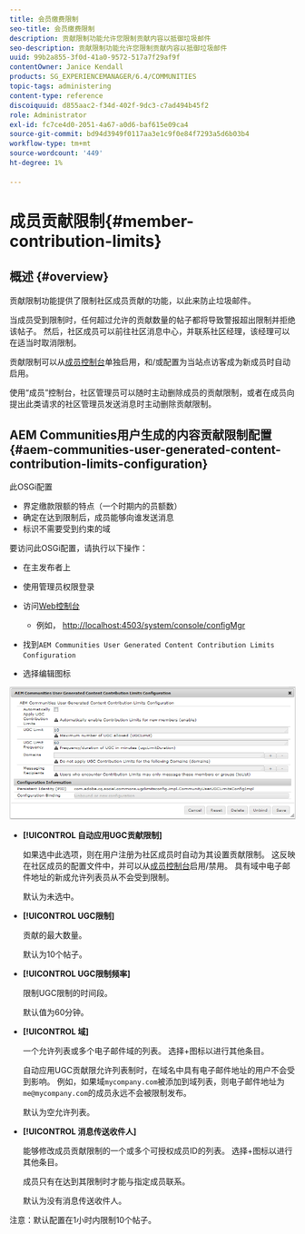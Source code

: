 ```yaml
---
title: 会员缴费限制
seo-title: 会员缴费限制
description: 贡献限制功能允许您限制贡献内容以抵御垃圾邮件
seo-description: 贡献限制功能允许您限制贡献内容以抵御垃圾邮件
uuid: 99b2a855-3f0d-41a0-9572-517a7f29af9f
contentOwner: Janice Kendall
products: SG_EXPERIENCEMANAGER/6.4/COMMUNITIES
topic-tags: administering
content-type: reference
discoiquuid: d855aac2-f34d-402f-9dc3-c7ad494b45f2
role: Administrator
exl-id: fc7ce4d0-2051-4a67-a0d6-baf615e09ca4
source-git-commit: bd94d3949f0117aa3e1c9f0e84f7293a5d6b03b4
workflow-type: tm+mt
source-wordcount: '449'
ht-degree: 1%

---
```


# 成员贡献限制{#member-contribution-limits}

## 概述 {#overview}

贡献限制功能提供了限制社区成员贡献的功能，以此来防止垃圾邮件。

当成员受到限制时，任何超过允许的贡献数量的帖子都将导致警报超出限制并拒绝该帖子。 然后，社区成员可以前往社区消息中心，并联系社区经理，该经理可以在适当时取消限制。

贡献限制可以从[成员控制台](members.md)单独启用，和/或配置为当站点访客成为新成员时自动启用。

使用“成员”控制台，社区管理员可以随时主动删除成员的贡献限制，或者在成员向提出此类请求的社区管理员发送消息时主动删除贡献限制。

## AEM Communities用户生成的内容贡献限制配置{#aem-communities-user-generated-content-contribution-limits-configuration}

此OSGi配置

* 界定缴款限额的特点（一个时期内的员额数）
* 确定在达到限制后，成员能够向谁发送消息
* 标识不需要受到约束的域

要访问此OSGi配置，请执行以下操作：

* 在主发布者上
* 使用管理员权限登录
* 访问[Web控制台](../../help/sites-deploying/configuring-osgi.md)

   * 例如， [http://localhost:4503/system/console/configMgr](http://localhost:4503/system/console/configMgr)

* 找到`AEM Communities User Generated Content Contribution Limits Configuration`
* 选择编辑图标

![chlimage_1-127](assets/chlimage_1-127.png)

* **[!UICONTROL 自动应用UGC贡献限制]**

   如果选中此选项，则在用户注册为社区成员时自动为其设置贡献限制。 这反映在社区成员的配置文件中，并可以从[成员控制台](members.md)启用/禁用。 具有域中电子邮件地址的新成允许列表员从不会受到限制。

   默认为未选中。

* **[!UICONTROL UGC限制]**

   贡献的最大数量。

   默认为10个帖子。

* **[!UICONTROL UGC限制频率]**

   限制UGC限制的时间段。

   默认值为60分钟。

* **[!UICONTROL 域]**

   一个允许列表或多个电子邮件域的列表。 选择+图标以进行其他条目。

   自动应用UGC贡献限允许列表制时，在域名中具有电子邮件地址的用户不会受到影响。 例如，如果域`mycompany.com`被添加到域列表，则电子邮件地址为`me@mycompany.com`的成员永远不会被限制发布。

   默认为空允许列表。

* **[!UICONTROL 消息传送收件人]**

   能够修改成员贡献限制的一个或多个可授权成员ID的列表。 选择+图标以进行其他条目。

   成员只有在达到其限制时才能与指定成员联系。

   默认为没有消息传送收件人。

注意：默认配置在1小时内限制10个帖子。
